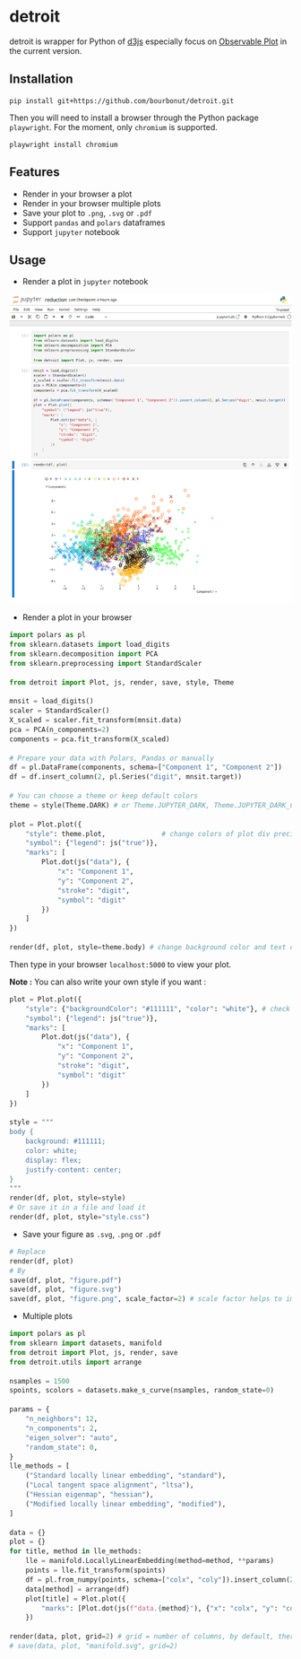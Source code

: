# detroit

detroit is wrapper for Python of [d3js](https://d3js.org/) especially focus on [Observable Plot](https://observablehq.com/plot/) in the current version.

## Installation

```shell
pip install git+https://github.com/bourbonut/detroit.git
```
Then you will need to install a browser through the Python package `playwright`. For the moment, only `chromium` is supported.
```shell
playwright install chromium
```

## Features

- Render in your browser a plot
- Render in your browser multiple plots
- Save your plot to `.png`, `.svg` or `.pdf`
- Support `pandas` and `polars` dataframes
- Support `jupyter` notebook

## Usage

- Render a plot in `jupyter` notebook

![jupyter example](docs/jupyter.png)

- Render a plot in your browser

```py
import polars as pl
from sklearn.datasets import load_digits
from sklearn.decomposition import PCA
from sklearn.preprocessing import StandardScaler

from detroit import Plot, js, render, save, style, Theme

mnsit = load_digits()
scaler = StandardScaler()
X_scaled = scaler.fit_transform(mnsit.data)
pca = PCA(n_components=2)
components = pca.fit_transform(X_scaled)

# Prepare your data with Polars, Pandas or manually
df = pl.DataFrame(components, schema=["Component 1", "Component 2"])
df = df.insert_column(2, pl.Series("digit", mnsit.target))

# You can choose a theme or keep default colors
theme = style(Theme.DARK) # or Theme.JUPYTER_DARK, Theme.JUPYTER_DARK_CENTER

plot = Plot.plot({
    "style": theme.plot,              # change colors of plot div precisely
    "symbol": {"legend": js("true")},
    "marks": [
        Plot.dot(js("data"), {
            "x": "Component 1",
            "y": "Component 2",
            "stroke": "digit",
            "symbol": "digit"
        })
    ]
})

render(df, plot, style=theme.body) # change background color and text color
```

Then type in your browser `localhost:5000` to view your plot.

**Note :** You can also write your own style if you want :
```py
plot = Plot.plot({
    "style": {"backgroundColor": "#111111", "color": "white"}, # check Observable Plot documentation
    "symbol": {"legend": js("true")},
    "marks": [
        Plot.dot(js("data"), {
            "x": "Component 1",
            "y": "Component 2",
            "stroke": "digit",
            "symbol": "digit"
        })
    ]
})

style = """
body {
    background: #111111;
    color: white;
    display: flex;
    justify-content: center;
}
"""
render(df, plot, style=style)
# Or save it in a file and load it
render(df, plot, style="style.css")
```

- Save your figure as `.svg`, `.png` or `.pdf`

```py
# Replace
render(df, plot)
# By
save(df, plot, "figure.pdf")
save(df, plot, "figure.svg")
save(df, plot, "figure.png", scale_factor=2) # scale factor helps to improve the quality of the image
```

- Multiple plots

```py
import polars as pl
from sklearn import datasets, manifold
from detroit import Plot, js, render, save
from detroit.utils import arrange

nsamples = 1500
spoints, scolors = datasets.make_s_curve(nsamples, random_state=0)

params = {
    "n_neighbors": 12,
    "n_components": 2,
    "eigen_solver": "auto",
    "random_state": 0,
}
lle_methods = [
    ("Standard locally linear embedding", "standard"),
    ("Local tangent space alignment", "ltsa"),
    ("Hessian eigenmap", "hessian"),
    ("Modified locally linear embedding", "modified"),
]

data = {}
plot = {}
for title, method in lle_methods:
    lle = manifold.LocallyLinearEmbedding(method=method, **params)
    points = lle.fit_transform(spoints)
    df = pl.from_numpy(points, schema=["colx", "coly"]).insert_column(2, pl.Series("color", scolors))
    data[method] = arrange(df)
    plot[title] = Plot.plot({
        "marks": [Plot.dot(js(f"data.{method}"), {"x": "colx", "y": "coly", "stroke": "color"})]
    })

render(data, plot, grid=2) # grid = number of columns, by default, there is only one column
# save(data, plot, "manifold.svg", grid=2)
```
